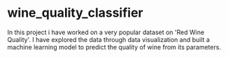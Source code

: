 # wine_quality_classifier
In this project i have worked on a very popular dataset on 'Red Wine Quality'. I have explored the data through data visualization and built a machine learning model to predict the quality of wine from its parameters.
